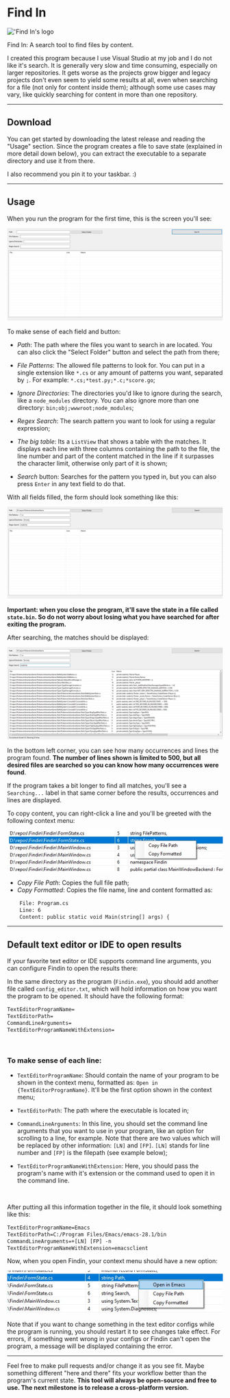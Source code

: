 # Find In

!['Find In's logo](Findin/findin.ico)

Find In: A search tool to find files by content.

I created this program because I use Visual Studio at my job and I do not like it's search. It is generally very slow and time consuming, especially on larger repositories. It gets worse as the projects grow bigger and legacy projects don't even seem to yield some results at all, even when searching for a file (not only for content inside them); although some use cases may vary, like quickly searching for content in more than one repository.

-------------

## Download

You can get started by downloading the latest release and reading the "Usage" section. Since the program creates a file to save state (explained in more detail down below), you can extract the executable to a separate directory and use it from there. 

I also recommend you pin it to your taskbar. :)

-----------

## Usage

When you run the program for the first time, this is the screen you'll see:

![A screenshot of the Initial Screen](DocsImages/InitialScreen.jpg)

To make sense of each field and button:

- *Path*: The path where the files you want to search in are located. You can also click the "Select Folder" button and select the path from there;

- *File Patterns*: The allowed file patterns to look for. You can put in a single extension like `*.cs` or any amount of patterns you want, separated by `;`. For example: `*.cs;*test.py;*.c;*score.go`;

- *Ignore Directories*: The directories you'd like to ignore during the search, like a `node_modules` directory. You can also ignore more than one directory: `bin;obj;wwwroot;node_modules`;

- *Regex Search*: The search pattern you want to look for using a regular expression;

- *The big table*: Its a `ListView` that shows a table with the matches. It displays each line with three columns containing the path to the file, the line number and part of the content matched in the line if it surpasses the character limit, otherwise only part of it is shown;

- *Search* button: Searches for the pattern you typed in, but you can also press `Enter` in any text field to do that.

With all fields filled, the form should look something like this:

![A screenshot of the initial screen with all fields filled](DocsImages/AllFieldsFilled.jpg)

**Important: when you close the program, it'll save the state in a file called `state.bin`. So do not worry about losing what you have searched for after exiting the program.**

After searching, the matches should be displayed:

![A screenshot of the program searching for matches](DocsImages/MatchesFound.jpg)

In the bottom left corner, you can see how many occurrences and lines the program found. **The number of lines shown is limited to 500, but all desired files are searched so you can know how many occurrences were found**.

If the program takes a bit longer to find all matches, you'll see a `Searching...` label in that same corner before the results, occurrences and lines are displayed.

To copy content, you can right-click a line and you'll be greeted with the following context menu:

![A screenshot of the program's context menu](DocsImages/ContextMenu.jpg)

- *Copy File Path*: Copies the full file path;
- *Copy Formatted*: Copies the file name, line and content formatted as:

```
    File: Program.cs
    Line: 6
    Content: public static void Main(string[] args) {
```

--------------

## Default text editor or IDE to open results

If your favorite text editor or IDE supports command line arguments, you can configure Findin to open the results there:

In the same directory as the program (`Findin.exe`), you should add another file called `config_editor.txt`, which will hold information on how you want the program to be opened. It should have the following format:

```
TextEditorProgramName=
TextEditorPath=
CommandLineArguments=
TextEditorProgramNameWithExtension=
```

<br>

### To make sense of each line:

- `TextEditorProgramName`: Should contain the name of your program to be shown in the context menu, formatted as: `Open in {TextEditorProgramName}`. It'll be the first option shown in the context menu;

- `TextEditorPath`: The path where the executable is located in;

- `CommandLineArguments`: In this line, you should set the command line arguments that you want to use in your program, like an option for scrolling to a line, for example. Note that there are two values which will be replaced by other information: `[LN]` and `[FP]`. `[LN]` stands for line number and `[FP]` is the filepath (see example below);

- `TextEditorProgramNameWithExtension`: Here, you should pass the program's name with it's extension or the command used to open it in the command line.

<br>

After putting all this information together in the file, it should look something like this:

```
TextEditorProgramName=Emacs
TextEditorPath=C:/Program Files/Emacs/emacs-28.1/bin
CommandLineArguments=+[LN] [FP] -n
TextEditorProgramNameWithExtension=emacsclient
```

Now, when you open Findin, your context menu should have a new option:

![Context menu with a text editor program](DocsImages/ContextMenuWithProgram.jpg)

Note that if you want to change something in the text editor configs while the program is running, you should restart it to see changes take effect. For errors, if something went wrong in your configs or Findin can't open the program, a message will be displayed containing the error.

------------

Feel free to make pull requests and/or change it as you see fit. Maybe something different "here and there" fits your workflow better than the program's current state. **This tool will always be open-source and free to use. The next milestone is to release a cross-platform version.**
